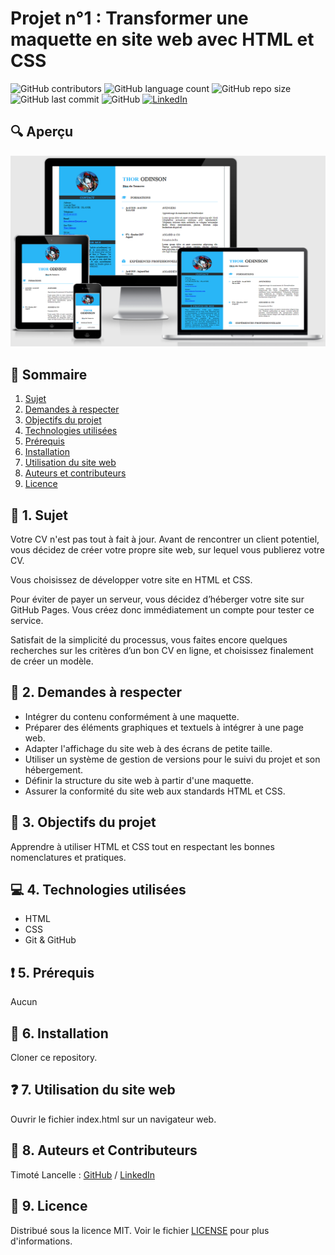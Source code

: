 # Projet n°1 : Transformer une maquette en site web avec HTML et CSS

![GitHub contributors](https://img.shields.io/github/contributors/LancelleTimote/Projet-n-1-Transformer-une-maquette-en-site-web-avec-HTML-et-CSS?color=green&style=for-the-badge)
![GitHub language count](https://img.shields.io/github/languages/count/LancelleTimote/Projet-n-1-Transformer-une-maquette-en-site-web-avec-HTML-et-CSS?style=for-the-badge)
![GitHub repo size](https://img.shields.io/github/repo-size/LancelleTimote/Projet-n-1-Transformer-une-maquette-en-site-web-avec-HTML-et-CSS?style=for-the-badge)
![GitHub last commit](https://img.shields.io/github/last-commit/LancelleTimote/Projet-n-1-Transformer-une-maquette-en-site-web-avec-HTML-et-CSS?style=for-the-badge)
![GitHub](https://img.shields.io/github/license/LancelleTimote/Projet-n-1-Transformer-une-maquette-en-site-web-avec-HTML-et-CSS?style=for-the-badge)
[![LinkedIn](https://img.shields.io/badge/LinkedIn-0077B5?style=for-the-badge&logo=linkedin&logoColor=white)](https://www.linkedin.com/in/timote-lancelle-devweb/)

## :mag: Aperçu

![Aperçu du site web](visuel_projet/visuel_projet.png)

## :bookmark_tabs: Sommaire
<ol>
    <li><a href="#sujet">Sujet</a></li>
    <li><a href="#demandes_respecter">Demandes à respecter</a></li>
    <li><a href="#objectifs_projet">Objectifs du projet</a></li>
    <li><a href="#technologies_utilisees">Technologies utilisées</a></li>
    <li><a href="#prerequis">Prérequis</a></li>
    <li><a href="#installation">Installation</a></li>
    <li><a href="#utilisation_siteweb">Utilisation du site web</a></li>
    <li><a href="#auteurs_contributeurs">Auteurs et contributeurs</a></li>
    <li><a href="#licence">Licence</a></li>
</ol>

## :page_facing_up: 1. Sujet <a name = "sujet"></a>

Votre CV n'est pas tout à fait à jour. Avant de rencontrer un client potentiel, vous décidez de créer votre propre site web, sur lequel vous publierez votre CV.

Vous choisissez de développer votre site en HTML et CSS.

Pour éviter de payer un serveur, vous décidez d’héberger votre site sur GitHub Pages. Vous créez donc immédiatement un compte pour tester ce service.

Satisfait de la simplicité du processus, vous faites encore quelques recherches sur les critères d’un bon CV en ligne, et choisissez finalement de créer un modèle.

## :memo: 2. Demandes à respecter <a name = "demandes_respecter"></a>

* Intégrer du contenu conformément à une maquette.
* Préparer des éléments graphiques et textuels à intégrer à une page web.
* Adapter l'affichage du site web à des écrans de petite taille.
* Utiliser un système de gestion de versions pour le suivi du projet et son hébergement.
* Définir la structure du site web à partir d'une maquette.
* Assurer la conformité du site web aux standards HTML et CSS.

## :checkered_flag: 3. Objectifs du projet <a name = "objectifs_projet"></a>

Apprendre à utiliser HTML et CSS tout en respectant les bonnes nomenclatures et pratiques.

## :computer: 4. Technologies utilisées <a name = "technologies_utilisees"></a>

* HTML
* CSS
* Git & GitHub

## :exclamation: 5. Prérequis <a name = "prerequis"></a>

Aucun

## :wrench: 6. Installation <a name = "installation"></a>

Cloner ce repository.

## :question: 7. Utilisation du site web <a name = "utilisation_siteweb"></a>

Ouvrir le fichier index.html sur un navigateur web.

## :beers: 8. Auteurs et Contributeurs <a name = "auteurs_contributeurs"></a>

Timoté Lancelle : [GitHub](https://github.com/LancelleTimote) / [LinkedIn](https://www.linkedin.com/in/timote-lancelle-devweb/)

## :page_with_curl: 9. Licence <a name = "licence"></a>

Distribué sous la licence MIT. Voir le fichier [LICENSE](LICENSE) pour plus d'informations.